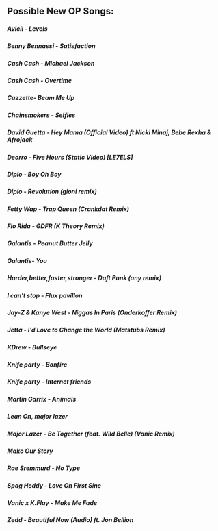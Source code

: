 ## Possible New OP Songs:

##### Avicii - Levels

##### Benny Bennassi - Satisfaction

##### Cash Cash - Michael Jackson

##### Cash Cash - Overtime

##### Cazzette- Beam Me Up

##### Chainsmokers - Selfies

##### David Guetta - Hey Mama (Official Video) ft Nicki Minaj, Bebe Rexha & Afrojack

##### Deorro - Five Hours (Static Video) [LE7ELS]

##### Diplo - Boy Oh Boy

##### Diplo - Revolution (gioni remix)

##### Fetty Wap - Trap Queen (Crankdat Remix)

##### Flo Rida - GDFR (K Theory Remix)

##### Galantis - Peanut Butter Jelly

##### Galantis- You

##### Harder,better,faster,stronger - Daft Punk (any remix)

##### I can't stop - Flux pavillon

##### Jay-Z & Kanye West - Niggas In Paris (Onderkoffer Remix)

##### Jetta - I'd Love to Change the World (Matstubs Remix)

##### KDrew - Bullseye

##### Knife party - Bonfire

##### Knife party - Internet friends

##### Martin Garrix - Animals

##### Lean On, major lazer

##### Major Lazer - Be Together (feat. Wild Belle) (Vanic Remix)

##### Mako Our Story

##### Rae Sremmurd - No Type

##### Spag Heddy - Love On First Sine

##### Vanic x K.Flay - Make Me Fade

##### Zedd - Beautiful Now (Audio) ft. Jon Bellion

